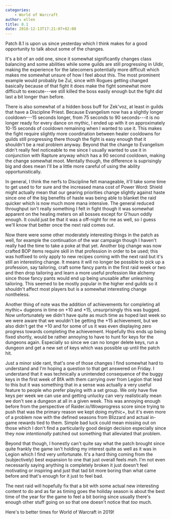 ```yaml
---
categories:
    - World of Warcraft
author: ellen
title: 8.1
date: 2018-12-13T17:21:07+02:00
---
```

Patch 8.1 is upon us since yesterday which I think makes for a good opportunity to talk about some of the changes.<!--more-->

It's a bit of an odd one, since it somewhat significantly changes class balancing and some abilities while some guilds are still progressing in Uldir, making the experience for the latecomers potentially more difficult which makes me somewhat unsure of how I feel about this. The most prominent example would probably be Zul, since with Rogues getting changed basically because of that fight it does make the fight somewhat more difficult to execute---we still killed the boss easily enough but the fight did last a bit longer than before.

There is also somewhat of a hidden boss buff for Zek'voz, at least in guilds that have a Discipline Priest. Because Evangelism now has a slightly longer cooldown---15 seconds longer, from 75 seconds to 90 seconds---it is no longer ready for every dance on mythic, I ended up with it on approximately 10-15 seconds of cooldown remaining when I wanted to use it. This makes the fight require slightly more coordination between healer cooldowns for guilds still progressing there though the fight is easy enough that it shouldn't be a real problem anyway. Beyond that the change to Evangelism didn't really feel noticeable to me since I usually wanted to use it in conjunction with Rapture anyway which has a 90 second cooldown, making the change somewhat moot. Mentally though, the difference is suprisingly big and does mean I'll be a little more careful of using the ability opportunistically.

In general, I think the nerfs to Discipline felt manageable, it'll take some time to get used to for sure and the increased mana cost of Power Word: Shield might actually mean that our gearing priorities change slightly against haste since one of the big benefits of haste was being able to blanket the raid quicker which is now much more mana intensive. The general reduced throughput isn't really something I felt in fight though it was somewhat apparent on the healing meters on all bosses except for G'huun oddly enough. It could just be that it was a off-night for me as well, so I guess we'll know that better once the next raid comes out.

Now there were some other moderately interesting things in the patch as well, for example the continuation of the war campaign though I haven't really had the time to take a poke at that yet. Another big change was now crafted BOP items require skill in that profession in order to be used; this was hotfixed to only apply to new recipes coming with the next raid but it's still an interesting change. It means it will no longer be possible to pick up a profession, say tailoring, craft some fancy pants in the first raid week or two and then drop tailoring and learn a more useful profession like alchemy since those fancy pants would end up being unusable after unlearning tailoring. This seemed to be mostly popular in the higher end guilds so it shouldn't affect most players but is a somewhat interesting change nontheless.

Another thing of note was the addition of achievements for completing all mythic+ dugeons in time on +10 and +15, unsurprisingly this was bugged. Now unfortunately we didn't have quite as much time as hoped last week so we were aware that we wouldn't be getting the +15 achievement, but we also didn't get the +10 and for some of us it was even displaying zero progress towards completing the achievement. Hopefully this ends up being fixed shortly, would be rather annoying to have to hunt for keys for the dungeons again. Especially so since we can no longer delete keys, run a dungeon and get a new set of keys which was possible up until the patch hit.

Just a minor side rant, that's one of those changes I find somewhat hard to understand and I'm hoping a question to that get answered on Friday. I understand that it was technically a unintended consequence of the buggy keys in the first week of BfA with them carrying over from Legion that lead to this but it was something that in a sense was actually a very useful feature to people who prefer playing with a set group. We only have five keys per week we can use and getting unlucky can very realistically mean we don't see a dungeon at all in a given week. This was annoying enough before from the perspective of Raider.io/Wowprogress score since trying to push that was the primary reason we kept doing mythic+, but it's even more of a problem now with the defined seasons from Blizzard and actual in-game rewards tied to them. Simple bad luck could mean missing out on those which I don't find a particularily good design decision especially since they now *intentionally* patched out something that alleviated that problem.

Beyond that though, I honestly can't quite say what the patch brought since quite frankly the game isn't holding my interest quite as well as it was in Legion which I find very unfortunate. It's a hard thing coming from the (subjectively) best expansion to one that just overall feels *meh*. I'm not even necessarily saying anything is completely broken it just doesn't feel motivating or inspiring and just that tad bit more boring than what came before and that's enough for it just to feel bad.

The next raid will hopefully fix that a bit with some actual new interesting content to do and as far as timing goes the holiday season is about the best time of the year for the game to feel a bit boring since usually there's enough other stuff going on so that one doesn't notice that *too* much.

Here's to better times for World of Warcraft in 2019!